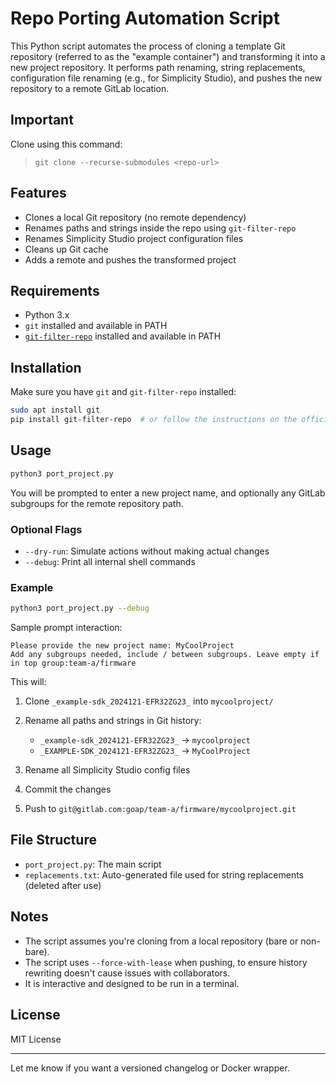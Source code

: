 # Repo Porting Automation Script

This Python script automates the process of cloning a template Git repository (referred to as the "example container") and transforming it into a new project repository. It performs path renaming, string replacements, configuration file renaming (e.g., for Simplicity Studio), and pushes the new repository to a remote GitLab location.

## Important
Clone using this command:
> `git clone --recurse-submodules <repo-url>`


## Features

* Clones a local Git repository (no remote dependency)
* Renames paths and strings inside the repo using `git-filter-repo`
* Renames Simplicity Studio project configuration files
* Cleans up Git cache
* Adds a remote and pushes the transformed project

## Requirements

* Python 3.x
* `git` installed and available in PATH
* [`git-filter-repo`](https://github.com/newren/git-filter-repo) installed and available in PATH

## Installation

Make sure you have `git` and `git-filter-repo` installed:

```bash
sudo apt install git
pip install git-filter-repo  # or follow the instructions on the official repo
```

## Usage

```bash
python3 port_project.py
```

You will be prompted to enter a new project name, and optionally any GitLab subgroups for the remote repository path.

### Optional Flags

* `--dry-run`: Simulate actions without making actual changes
* `--debug`: Print all internal shell commands

### Example

```bash
python3 port_project.py --debug
```

Sample prompt interaction:

```
Please provide the new project name: MyCoolProject
Add any subgroups needed, include / between subgroups. Leave empty if in top group:team-a/firmware
```

This will:

1. Clone `_example-sdk_2024121-EFR32ZG23_` into `mycoolproject/`
2. Rename all paths and strings in Git history:

   * `_example-sdk_2024121-EFR32ZG23_` → `mycoolproject`
   * `_EXAMPLE-SDK_2024121-EFR32ZG23_` → `MyCoolProject`
3. Rename all Simplicity Studio config files
4. Commit the changes
5. Push to `git@gitlab.com:goap/team-a/firmware/mycoolproject.git`

## File Structure

* `port_project.py`: The main script
* `replacements.txt`: Auto-generated file used for string replacements (deleted after use)

## Notes

* The script assumes you're cloning from a local repository (bare or non-bare).
* The script uses `--force-with-lease` when pushing, to ensure history rewriting doesn't cause issues with collaborators.
* It is interactive and designed to be run in a terminal.

## License

MIT License

---

Let me know if you want a versioned changelog or Docker wrapper.
